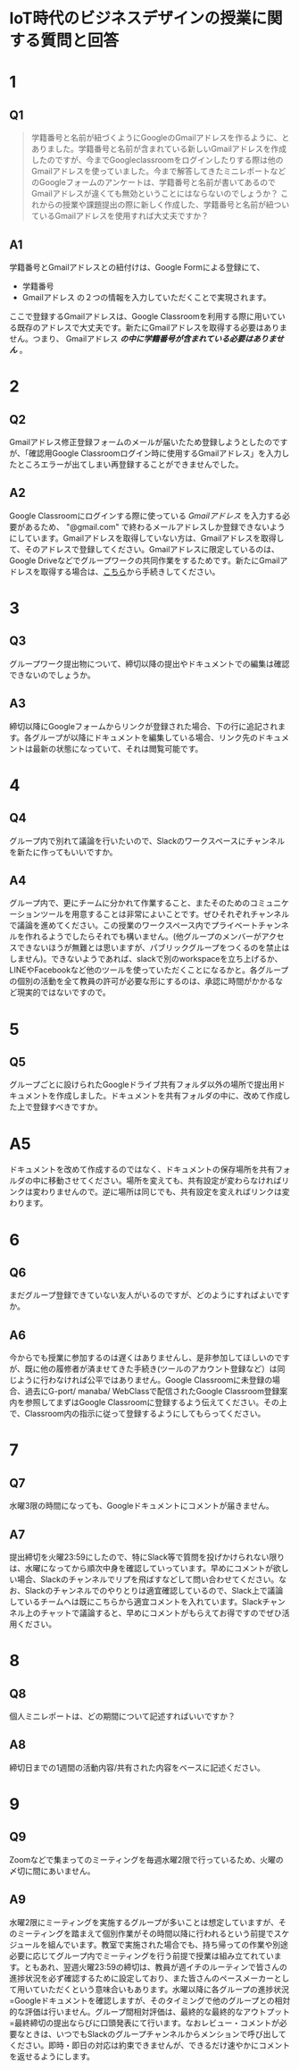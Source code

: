 # IoT時代のビジネスデザインの授業に関する質問と回答

# 1
## Q1
> 学籍番号と名前が紐づくようにGoogleのGmailアドレスを作るように、とありました。学籍番号と名前が含まれている新しいGmailアドレスを作成したのですが、今までGoogleclassroomをログインしたりする際は他のGmailアドレスを使っていました。今まで解答してきたミニレポートなどのGoogleフォームのアンケートは、学籍番号と名前が書いてあるのでGmailアドレスが違くても無効ということにはならないのでしょうか？
これからの授業や課題提出の際に新しく作成した、学籍番号と名前が紐ついているGmailアドレスを使用すれば大丈夫ですか？

## A1
学籍番号とGmailアドレスとの紐付けは、Google Formによる登録にて、
- 学籍番号
- Gmailアドレス
の２つの情報を入力していただくことで実現されます。

ここで登録するGmailアドレスは、Google Classroomを利用する際に用いている既存のアドレスで大丈夫です。新たにGmailアドレスを取得する必要はありません。つまり、
Gmailアドレス *__の中に学籍番号が含まれている必要はありません__* 。

# 2
## Q2
Gmailアドレス修正登録フォームのメールが届いたため登録しようとしたのですが、「確認用Google Classroomログイン時に使用するGmailアドレス」を入力したところエラーが出てしまい再登録することができませんでした。

## A2
Google Classroomにログインする際に使っている *Gmailアドレス* を入力する必要があるため、 "@gmail.com" で終わるメールアドレスしか登録できないようにしています。Gmailアドレスを取得していない方は、Gmailアドレスを取得して、そのアドレスで登録してください。Gmailアドレスに限定しているのは、Google Driveなどでグループワークの共同作業をするためです。新たにGmailアドレスを取得する場合は、[こちら](https://accounts.google.com/signup/v2/webcreateaccount?flowName=GlifWebSignIn&flowEntry=SignUp)から手続きしてください。

# 3
## Q3
グループワーク提出物について、締切以降の提出やドキュメントでの編集は確認できないのでしょうか。

## A3
締切以降にGoogleフォームからリンクが登録された場合、下の行に追記されます。各グループが以降にドキュメントを編集している場合、リンク先のドキュメントは最新の状態になっていて、それは閲覧可能です。


# 4
## Q4
グループ内で別れて議論を行いたいので、Slackのワークスペースにチャンネルを新たに作ってもいいですか。

## A4
グループ内で、更にチームに分かれて作業すること、またそのためのコミュニケーションツールを用意することは非常によいことです。ぜひそれぞれチャンネルで議論を進めてください。この授業のワークスペース内でプライベートチャンネルを作れるようでしたらそれでも構いません。(他グループのメンバーがアクセスできないほうが無難とは思いますが、パブリックグループをつくるのを禁止はしません)。できないようであれば、slackで別のworkspaceを立ち上げるか、LINEやFacebookなど他のツールを使っていただくことになるかと。各グループの個別の活動を全て教員の許可が必要な形にするのは、承認に時間がかかるなど現実的ではないですので。

# 5
## Q5
グループごとに設けられたGoogleドライブ共有フォルダ以外の場所で提出用ドキュメントを作成しました。ドキュメントを共有フォルダの中に、改めて作成した上で登録すべきですか。

# A5
ドキュメントを改めて作成するのではなく、ドキュメントの保存場所を共有フォルダの中に移動させてください。場所を変えても、共有設定が変わらなければリンクは変わりませんので。逆に場所は同じでも、共有設定を変えればリンクは変わります。

# 6
## Q6
まだグループ登録できていない友人がいるのですが、どのようにすればよいですか。

## A6
今からでも授業に参加するのは遅くはありませんし、是非参加してほしいのですが、既に他の履修者が済ませてきた手続き(ツールのアカウント登録など）は同じように行わなければ公平ではありません。Google Classroomに未登録の場合、過去にG-port/ manaba/ WebClassで配信されたGoogle Classroom登録案内を参照してまずはGoogle Classroomに登録するよう伝えてください。その上で、Classroom内の指示に従って登録するようにしてもらってください。

# 7
## Q7
水曜3限の時間になっても、Googleドキュメントにコメントが届きません。

## A7
提出締切を火曜23:59にしたので、特にSlack等で質問を投げかけられない限りは、水曜になってから順次中身を確認していっています。早めにコメントが欲しい場合、Slackのチャンネルでリプを飛ばすなどして問い合わせてください。なお、Slackのチャンネルでのやりとりは適宜確認しているので、Slack上で議論しているチームへは既にこちらから適宜コメントを入れています。Slackチャンネル上のチャットで議論すると、早めにコメントがもらえてお得ですのでぜひ活用ください。

# 8
## Q8
個人ミニレポートは、どの期間について記述すればいいですか？

## A8
締切日までの1週間の活動内容/共有された内容をベースに記述ください。

# 9
## Q9
Zoomなどで集まってのミーティングを毎週水曜2限で行っているため、火曜の〆切に間にあいません。

## A9
水曜2限にミーティングを実施するグループが多いことは想定していますが、そのミーティングを踏まえて個別作業がその時間以降に行われるという前提でスケジュールを組んでいます。教室で実施された場合でも、持ち帰っての作業や別途必要に応じてグループ内でミーティングを行う前提で授業は組み立てれています。ともあれ、翌週火曜23:59の締切は、教員が週イチのルーティンで皆さんの進捗状況を必ず確認するために設定しており、また皆さんのペースメーカーとして用いていただくという意味合いもあります。水曜以降に各グループの進捗状況=Googleドキュメントを確認しますが、そのタイミングで他のグループとの相対的な評価は行いません。グループ間相対評価は、最終的な最終的なアウトプット=最終締切の提出ならびに口頭発表にて行います。なおレビュー・コメントが必要なときは、いつでもSlackのグループチャンネルからメンションで呼び出してください。即時・即日の対応は約束できませんが、できるだけ速やかにコメントを返せるようにします。
